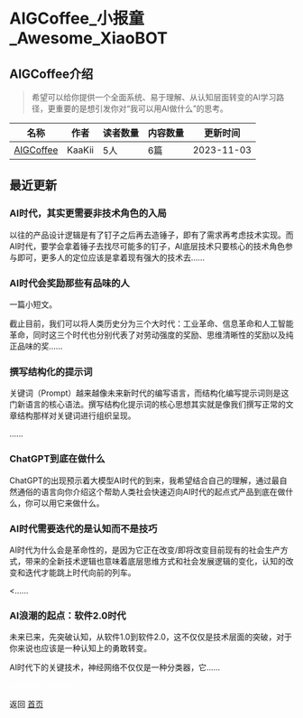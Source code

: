 # AIGCoffee_小报童_Awesome_XiaoBOT

## AIGCoffee介绍
> 希望可以给你提供一个全面系统、易于理解、从认知层面转变的AI学习路径，更重要的是想引发你对“我可以用AI做什么”的思考。  
  


|名称|作者|读者数量|内容数量|更新时间|
|---|---|---|---|---|
|[AIGCoffee](https://xiaobot.net/p/LetsCoffee?refer=9c3f1c95-a052-465a-9902-f6d75080262a)|KaaKii|5人|6篇|2023-11-03|

## 最近更新
### AI时代，其实更需要非技术角色的入局

以往的产品设计逻辑是有了钉子之后再去造锤子，即有了需求再考虑技术实现。而AI时代，要学会拿着锤子去找尽可能多的钉子，AI底层技术只要核心的技术角色参与即可，更多人的定位应该是拿着现有强大的技术去......

### AI时代会奖励那些有品味的人

一篇小短文。

截止目前，我们可以将人类历史分为三个大时代：工业革命、信息革命和人工智能革命，同时这三个时代也分别代表了对劳动强度的奖励、思维清晰性的奖励以及纯正品味的奖......

### 撰写结构化的提示词

关键词（Prompt）越来越像未来新时代的编写语言，而结构化编写提示词则是这门新语言的核心语法。撰写结构化提示词的核心思想其实就是像我们撰写正常的文章结构那样对关键词进行组织呈现。

......

### ChatGPT到底在做什么

ChatGPT的出现预示着大模型AI时代的到来，我希望结合自己的理解，通过最自然通俗的语言向你介绍这个帮助人类社会快速迈向AI时代的起点式产品到底在做什么，你可以用它来做什么。

### AI时代需要迭代的是认知而不是技巧

AI时代为什么会是革命性的，是因为它正在改变/即将改变目前现有的社会生产方式，带来的全新技术逻辑也意味着底层思维方式和社会发展逻辑的变化，认知的改变和迭代才能跳上时代向前的列车。

<......

### AI浪潮的起点：软件2.0时代

未来已来，先突破认知，从软件1.0到软件2.0，这不仅仅是技术层面的突破，对于你来说也应该是一种认知上的勇敢转变。

AI时代下的关键技术，神经网络不仅仅是一种分类器，它......


<a href="https://github.com/Reno9527/awesome-xiaobot" style="color: white; text-decoration: none;">awesome-xiaobot</a>

返回 [首页](../README.md)
